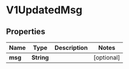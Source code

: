 # V1UpdatedMsg

## Properties
Name | Type | Description | Notes
------------ | ------------- | ------------- | -------------
**msg** | **String** |  |  [optional]
